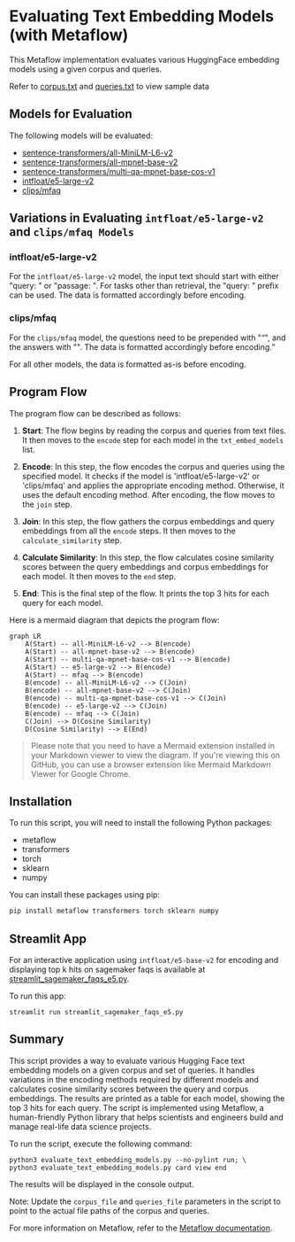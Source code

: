 # Evaluating Text Embedding Models (with Metaflow)

This Metaflow implementation evaluates various HuggingFace embedding models using a given corpus and queries.

Refer to [corpus.txt](./data/corpus.txt) and [queries.txt](data/queries.txt) to view sample data

## Models for Evaluation

The following models will be evaluated:

- [sentence-transformers/all-MiniLM-L6-v2](https://hf.co/sentence-transformers/all-MiniLM-L6-v2)
- [sentence-transformers/all-mpnet-base-v2](https://hf.co/sentence-transformers/all-mpnet-base-v2)
- [sentence-transformers/multi-qa-mpnet-base-cos-v1](https://hf.co/sentence-transformers/multi-qa-mpnet-base-cos-v1)
- [intfloat/e5-large-v2](https://hf.co/intfloat/e5-large-v2)
- [clips/mfaq](https://hf.co/clips/mfaq)

## Variations in Evaluating `intfloat/e5-large-v2` and `clips/mfaq Models`

### intfloat/e5-large-v2

For the `intfloat/e5-large-v2` model, the input text should start with either "query: " or "passage: ". For tasks other than retrieval, the "query: " prefix can be used. The data is formatted accordingly before encoding.

### clips/mfaq

For the `clips/mfaq` model, the questions need to be prepended with "<Q>", and the answers with "<A>". The data is formatted accordingly before encoding.

For all other models, the data is formatted as-is before encoding.

## Program Flow

The program flow can be described as follows:

1. **Start**: The flow begins by reading the corpus and queries from text files. It then moves to the `encode` step for each model in the `txt_embed_models` list.

2. **Encode**: In this step, the flow encodes the corpus and queries using the specified model. It checks if the model is 'intfloat/e5-large-v2' or 'clips/mfaq' and applies the appropriate encoding method. Otherwise, it uses the default encoding method. After encoding, the flow moves to the `join` step.

3. **Join**: In this step, the flow gathers the corpus embeddings and query embeddings from all the `encode` steps. It then moves to the `calculate_similarity` step.

4. **Calculate Similarity**: In this step, the flow calculates cosine similarity scores between the query embeddings and corpus embeddings for each model. It then moves to the `end` step.

5. **End**: This is the final step of the flow. It prints the top 3 hits for each query for each model.

Here is a mermaid diagram that depicts the program flow:

```mermaid
graph LR
    A(Start) -- all-MiniLM-L6-v2 --> B(encode)
    A(Start) -- all-mpnet-base-v2 --> B(encode)
    A(Start) -- multi-qa-mpnet-base-cos-v1 --> B(encode)
    A(Start) -- e5-large-v2 --> B(encode)
    A(Start) -- mfaq --> B(encode)
    B(encode) -- all-MiniLM-L6-v2 --> C(Join)
    B(encode) -- all-mpnet-base-v2 --> C(Join)
    B(encode) -- multi-qa-mpnet-base-cos-v1 --> C(Join)
    B(encode) -- e5-large-v2 --> C(Join)
    B(encode) -- mfaq --> C(Join)
    C(Join) --> D(Cosine Similarity)
    D(Cosine Similarity) --> E(End)
```

>Please note that you need to have a Mermaid extension installed in your Markdown viewer to view the diagram. If you're viewing this on GitHub, you can use a browser extension like Mermaid Markdown Viewer for Google Chrome.

## Installation

To run this script, you will need to install the following Python packages:

- metaflow
- transformers
- torch
- sklearn
- numpy

You can install these packages using pip:

```bash
pip install metaflow transformers torch sklearn numpy
```

## Streamlit App

For an interactive application using `intfloat/e5-base-v2`  for encoding and displaying top k hits on sagemaker faqs is available at [streamlit_sagemaker_faqs_e5.py](streamlit_sagemaker_faqs_e5.py).

To run this app:

```shell
streamlit run streamlit_sagemaker_faqs_e5.py
```

## Summary

This script provides a way to evaluate various Hugging Face text embedding models on a given corpus and set of queries. It handles variations in the encoding methods required by different models and calculates cosine similarity scores between the query and corpus embeddings. The results are printed as a table for each model, showing the top 3 hits for each query. The script is implemented using Metaflow, a human-friendly Python library that helps scientists and engineers build and manage real-life data science projects.

To run the script, execute the following command:

```shell
python3 evaluate_text_embedding_models.py --no-pylint run; \
python3 evaluate_text_embedding_models.py card view end
```

The results will be displayed in the console output.

Note: Update the `corpus_file` and `queries_file` parameters in the script to point to the actual file paths of the corpus and queries.

For more information on Metaflow, refer to the [Metaflow documentation](https://metaflow.org/).
